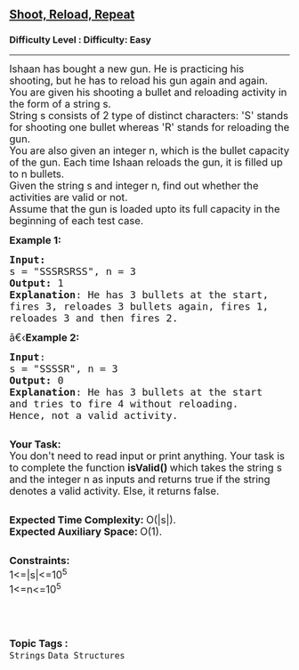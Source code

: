<h2><a href="https://www.geeksforgeeks.org/problems/shoot-reload-repeat2415/1">Shoot, Reload, Repeat</a></h2><h3>Difficulty Level : Difficulty: Easy</h3><hr><div class="problems_problem_content__Xm_eO"><p><span style="font-size:18px">Ishaan has bought a new gun. He is practicing his shooting, but he has to reload his gun again and again.<br>
You are given his shooting a bullet and reloading activity in the form of a string s.<br>
String s consists of 2 type of distinct characters: 'S' stands for shooting one bullet whereas 'R'&nbsp;stands for reloading the gun.<br>
You are also given an integer n, which is the bullet capacity of the gun. Each time Ishaan reloads the gun, it is filled up to n bullets.<br>
Given the string s and integer n, find out whether the activities are valid or not.<br>
Assume that the gun is loaded upto its full capacity in the beginning of each test case.</span></p>

<p><span style="font-size:18px"><strong>Example 1:</strong></span></p>

<pre><span style="font-size:18px"><strong>Input:</strong>
s = "SSSRSRSS", n = 3
<strong>Output:</strong> 1
<strong>Explanation</strong>: He has 3 bullets at the start,
fires 3, reloades 3 bullets again, fires 1,
reloades 3 and then fires 2.</span>
</pre>

<p><span style="font-size:18px">â€‹<strong>Example 2:</strong></span></p>

<pre><span style="font-size:18px"><strong>Input</strong>: 
s = "SSSSR", n = 3
<strong>Output:</strong> 0
<strong>Explanation</strong>: He has 3 bullets at the start
and tries to fire 4 without reloading. 
Hence, not a valid activity.</span>
</pre>

<p><br>
<span style="font-size:18px"><strong>Your Task:</strong><br>
You don't need to read input or print anything. Your task is to complete the function&nbsp;<strong>isValid()&nbsp;</strong>which takes the string s and the integer n as inputs and returns true if the string denotes a valid activity. Else, it returns false.</span></p>

<p><br>
<span style="font-size:18px"><strong>Expected Time Complexity:&nbsp;</strong>O(|s|).<br>
<strong>Expected Auxiliary Space:&nbsp;</strong>O(1).</span></p>

<p><br>
<span style="font-size:18px"><strong>Constraints:</strong><br>
1&lt;=|s|&lt;=10<sup>5</sup><br>
1&lt;=n&lt;=10<sup>5</sup></span></p>

<p>&nbsp;</p>
</div><br><p><span style=font-size:18px><strong>Topic Tags : </strong><br><code>Strings</code>&nbsp;<code>Data Structures</code>&nbsp;